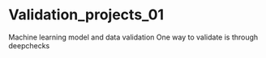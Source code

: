 # Validation_projects_01
Machine learning model and data validation
One way to validate is through deepchecks
